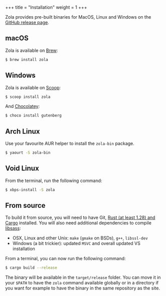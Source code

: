 +++
title = "Installation"
weight = 1
+++

Zola provides pre-built binaries for MacOS, Linux and Windows on the
[GitHub release page](https://github.com/getzola/zola/releases).


## macOS

Zola is available on [Brew](https://brew.sh):

```bash
$ brew install zola
```

## Windows

Zola is available on [Scoop](http://scoop.sh):

```bash
$ scoop install zola
```

And [Chocolatey](https://chocolatey.org/):

```bash
$ choco install gutenberg
```

## Arch Linux

Use your favourite AUR helper to install the `zola-bin` package.

```bash
$ yaourt -S zola-bin
```

## Void Linux

From the terminal, run the following command:

```bash
$ xbps-install -S zola
```

## From source
To build it from source, you will need to have Git, [Rust (at least 1.28) and Cargo](https://www.rust-lang.org/)
installed. You will also need additional dependencies to compile [libsass](https://github.com/sass/libsass):

- OSX, Linux and other Unix: `make` (`gmake` on BSDs), `g++`, `libssl-dev`
- Windows (a bit trickier): updated `MSVC` and overall updated VS installation

From a terminal, you can now run the following command:

```bash
$ cargo build --release
```

The binary will be available in the `target/release` folder. You can move it in your `$PATH` to have the
`zola` command available globally or in a directory if you want for example to have the binary in the
same repository as the site.
